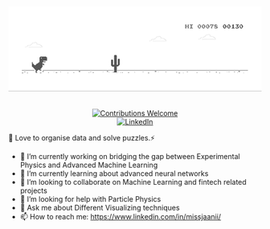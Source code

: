 
![image](https://github.com/missjaanii/missjaanii/blob/master/dino.gif)
<p align="center">
<br/><a href="#contributing"><img alt="Contributions Welcome" src="https://img.shields.io/badge/contributions-welcome-brightgreen?style=for-the-badge&labelColor=black&logo=github"></a> 
<br/><a href="https://www.linkedin.com/in/missjaanii"><img src="https://img.shields.io/badge/LinkedIn--_.svg?style=social&logo=linkedin" alt="LinkedIn"></a>
<br/>


 👋 Love to organise data and solve puzzles.⚡

- 🔭 I’m currently working on bridging the gap between Experimental Physics and Advanced Machine Learning
- 🌱 I’m currently learning about advanced neural networks
- 👯 I’m looking to collaborate on Machine Learning and fintech related projects
- 🤔 I’m looking for help with Particle Physics
- 💬 Ask me about Different Visualizing techniques
- 📫 How to reach me: https://www.linkedin.com/in/missjaanii/
 

